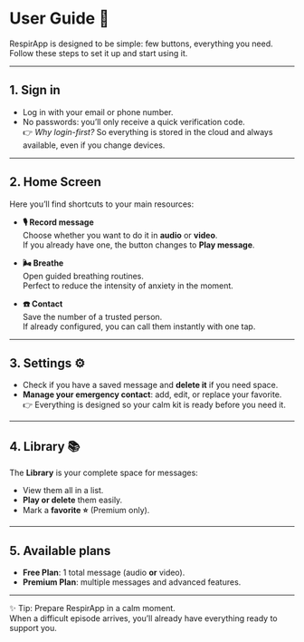 # User Guide 📖

RespirApp is designed to be simple: few buttons, everything you need.  
Follow these steps to set it up and start using it.

---

## 1. Sign in
- Log in with your email or phone number.  
- No passwords: you’ll only receive a quick verification code.  
👉 *Why login-first?* So everything is stored in the cloud and always available, even if you change devices.

---

## 2. Home Screen
Here you’ll find shortcuts to your main resources:

- **🎙️ Record message**  
  Choose whether you want to do it in **audio** or **video**.  
  If you already have one, the button changes to **Play message**.

- **🌬️ Breathe**  
  Open guided breathing routines.  
  Perfect to reduce the intensity of anxiety in the moment.

- **☎️ Contact**  
  Save the number of a trusted person.  
  If already configured, you can call them instantly with one tap.

---

## 3. Settings ⚙️
- Check if you have a saved message and **delete it** if you need space.  
- **Manage your emergency contact**: add, edit, or replace your favorite.  
👉 Everything is designed so your calm kit is ready before you need it.

---

## 4. Library 📚
The **Library** is your complete space for messages:
- View them all in a list.  
- **Play or delete** them easily.  
- Mark a **favorite ⭐** (Premium only).  

---

## 5. Available plans
- **Free Plan**: 1 total message (audio **or** video).  
- **Premium Plan**: multiple messages and advanced features.  

---

✨ Tip: Prepare RespirApp in a calm moment.  
When a difficult episode arrives, you’ll already have everything ready to support you.
